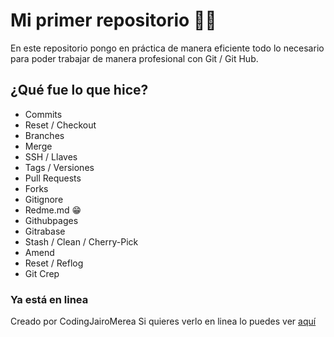 # Mi primer repositorio 👨‍🎓

En este repositorio pongo en práctica de manera eficiente todo lo necesario para poder trabajar de manera profesional con Git / Git Hub.

## ¿Qué fue lo que hice?

- Commits
- Reset / Checkout
- Branches
- Merge
- SSH / Llaves
- Tags / Versiones
- Pull Requests
- Forks
- Gitignore
- Redme.md 😁
- Githubpages
- Gitrabase
- Stash / Clean / Cherry-Pick
- Amend
- Reset / Reflog
- Git Crep 

### Ya está en linea
Creado por CodingJairoMerea
Si quieres verlo en linea lo puedes ver [aquí][github]

[github]: https://codingjairomerea.github.io/github/blogpost.html "aquí"